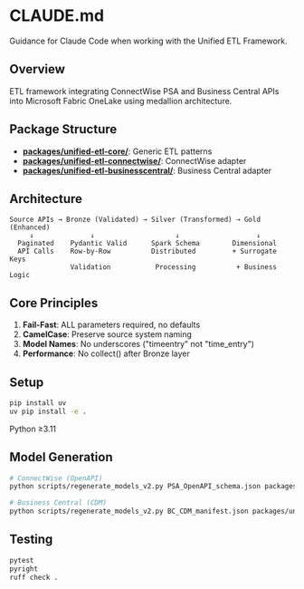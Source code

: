 # CLAUDE.md

Guidance for Claude Code when working with the Unified ETL Framework.

## Overview

ETL framework integrating ConnectWise PSA and Business Central APIs into Microsoft Fabric OneLake using medallion architecture.

## Package Structure

- **[packages/unified-etl-core/](packages/unified-etl-core/CLAUDE.md)**: Generic ETL patterns
- **[packages/unified-etl-connectwise/](packages/unified-etl-connectwise/CLAUDE.md)**: ConnectWise adapter
- **[packages/unified-etl-businesscentral/](packages/unified-etl-businesscentral/CLAUDE.md)**: Business Central adapter

## Architecture

```
Source APIs → Bronze (Validated) → Silver (Transformed) → Gold (Enhanced)
     ↓              ↓                    ↓                   ↓
  Paginated    Pydantic Valid      Spark Schema        Dimensional
  API Calls    Row-by-Row          Distributed         + Surrogate Keys
               Validation           Processing          + Business Logic
```

## Core Principles

1. **Fail-Fast**: ALL parameters required, no defaults
2. **CamelCase**: Preserve source system naming
3. **Model Names**: No underscores ("timeentry" not "time_entry")
4. **Performance**: No collect() after Bronze layer

## Setup

```bash
pip install uv
uv pip install -e .
```

Python ≥3.11

## Model Generation

```bash
# ConnectWise (OpenAPI)
python scripts/regenerate_models_v2.py PSA_OpenAPI_schema.json packages/unified-etl-connectwise/src/unified_etl_connectwise/models/models.py

# Business Central (CDM)
python scripts/regenerate_models_v2.py BC_CDM_manifest.json packages/unified-etl-businesscentral/src/unified_etl_businesscentral/models/ --format cdm
```

## Testing

```bash
pytest
pyright
ruff check .
```

